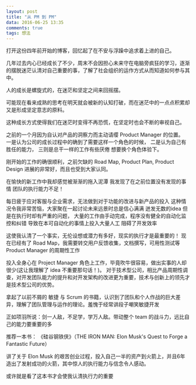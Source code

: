 ```yaml
---
layout: post
title: "从 PM 到 PM"
data: 2016-06-25 13:35
comments: true
tags: 想法
---
```


打开这份四年前开始的博客，回忆起了在不安与浮躁中追求着上进的自己。

几年过去内心已经成长了不少，周末不会因担心未来守在电脑旁疯狂的学习，逐渐的摆脱迷茫认清对自己重要的事，了解了社会组织的运作方式从而知道如何参与其中。

人的成长是螺旋式的，在迷茫和坚定之间来回摇摆。

可能现在看来成熟的思考在明天就会被新的认知打破，而在迷茫中的一点点积累却又是形成坚定意志的原料。

这种成长方式使得我们在迷茫时变得不再恐慌，在坚定时也会不断的审视自己。

之前的一个月因为自认对产品的洞察力而主动请缨 Product Manager 的位置。
一是认为公司的成长过程中的确到了需要这样一个角色的时候，
二是认为自己有胜任的能力，
三则是总干一样的工作有些厌倦 想要换个角色体验下。

刚开始的工作的确很顺利，之前欠缺的 Road Map, Product Plan, Product Design 进展的非常好，而且也受到大家认同。

在愉快的新工作中我却感觉被渐渐的拖入泥潭
我发现了在之前位置没有发现的事情 团队的执行能力不足！ 

每日疲于应对客服与企业需求，无法做到对于功能的改进与新产品的投入
这种情况令我非常苦恼，大家聚在一起讨论未来远景时总是信心满满 迸发无数的idea 但是在执行时却有严重的问题，
大量的工作由手动完成，程序没有健全的自动化监控和纠错 导致在本可自动化的事情上投入大量人工 阻碍了开发效率

这使我认清了一个事实，无伦设想或潜力有多好，现实的执行才是最重要的！
现在已经有了 Road Map，我需要转交用户反馈收集，文档撰写，可用性测试等 Product Manager 的周期性工作

投入全身心在 Project Manager 角色上工作，毕竟吹牛很容易，做出实事的人却很少(这让我理解了 idea 不重要那句话！)。
对于技术型公司，相比产品周期性调查，对开发团队能力的提升和对开发架构的改进更为重要，技术与创新上的领先才是技术型公司的优势。

拿起了以前不屑的 敏捷 与 Scrum 的书籍，认识到了团队和个人作战的巨大差异，理解了团队管理与运作的理论。羞愧于经常讲段子嘲笑敏捷开发

正如项羽所说：剑一人敌，不足学，学万人敌。带动整个 team 的战斗力，远比自己的能力要重要的多

推荐一本书：
《硅谷钢铁侠》（THE IRON MAN: Elon Musk's Quest to Forge a Fantastic Future）

讲了关于 Elon Musk 的艰苦创业过程，投入自己一半的资产到火箭上，并且6年造出了发射成功的火箭，其中惊人的执行能力与信念令人感动。

或许就是看了这本书才会使我认清执行力的重要

